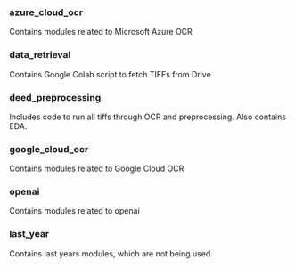 ### azure_cloud_ocr

Contains modules related to Microsoft Azure OCR

### data_retrieval

Contains Google Colab script to fetch TIFFs from Drive

### deed_preprocessing

Includes code to run all tiffs through OCR and preprocessing. Also contains EDA.

### google_cloud_ocr

Contains modules related to Google Cloud OCR

### openai

Contains modules related to openai 

### last_year

Contains last years modules, which are not being used.


